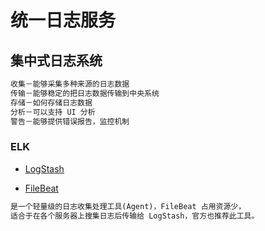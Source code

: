 # 统一日志服务

## 集中式日志系统
```md
收集－能够采集多种来源的日志数据
传输－能够稳定的把日志数据传输到中央系统
存储－如何存储日志数据
分析－可以支持 UI 分析
警告－能够提供错误报告，监控机制
```
### ELK
* [LogStash](logstash/README.md)

* [FileBeat]()
```md
是一个轻量级的日志收集处理工具(Agent)，FileBeat 占用资源少，
适合于在各个服务器上搜集日志后传输给 LogStash，官方也推荐此工具。
```
